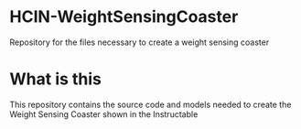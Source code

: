 # HCIN-WeightSensingCoaster
Repository for the files necessary to create a weight sensing coaster

# What is this
This repository contains the source code and models needed to create the Weight Sensing Coaster shown in the Instructable <Insert Link>
